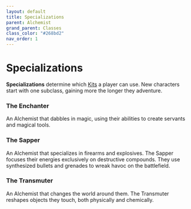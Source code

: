 ```yaml
---
layout: default
title: Specializations
parent: Alchemist
grand_parent: Classes
class_color: "#268bd2"
nav_order: 1
---
```


# Specializations

**Specializations** determine which [Kits](kits.md) a player can use. New characters start with one subclass, gaining more the longer they adventure. 

### <span style="color: {{ site.alchemist_color }}">The Enchanter</span>

An Alchemist that dabbles in magic, using their abilities to create servants and magical tools. 

### <span style="color: {{ site.alchemist_color }}">The Sapper</span>

An Alchemist that specializes in firearms and explosives. The Sapper focuses their energies exclusively on destructive compounds. They use synthesized bullets and grenades to wreak havoc on the battlefield.

### <span style="color: {{ site.alchemist_color }}">The Transmuter</span>

An Alchemist that changes the world around them. The Transmuter reshapes objects they touch, both physically and chemically.
